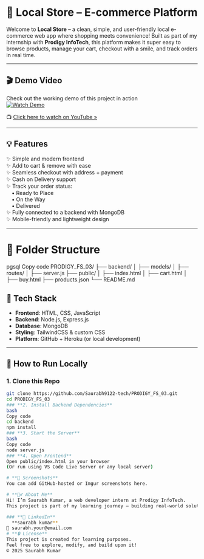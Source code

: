 # 🛒 Local Store – E-commerce Platform  

Welcome to **Local Store** – a clean, simple, and user-friendly local e-commerce web app where shopping meets convenience! Built as part of my internship with **Prodigy InfoTech**, this platform makes it super easy to browse products, manage your cart, checkout with a smile, and track orders in real time.  

---

## 🎬 Demo Video  

Check out the working demo of this project in action      
[![Watch Demo](https://img.youtube.com/vi/gwjLwS487O0/0.jpg)](https://youtu.be/gwjLwS487O0)  

📺 [Click here to watch on YouTube »](https://youtu.be/gwjLwS487O0)  

---

## 💡 Features  

✨ Simple and modern frontend    
✨ Add to cart & remove with ease   
✨ Seamless checkout with address + payment    
✨ Cash on Delivery support    
✨ Track your order status:    
 • Ready to Place    
 • On the Way  
 • Delivered    
✨ Fully connected to a backend with MongoDB    
✨ Mobile-friendly and lightweight design  

---
# **📁 Folder Structure**
pgsql
Copy code
PRODIGY_FS_03/
├── backend/
│   ├── models/
│   ├── routes/
│   ├── server.js
├── public/
│   ├── index.html
│   ├── cart.html
│   ├── buy.html
├── products.json
└── README.md  
## 🔧 Tech Stack  

- **Frontend**: HTML, CSS, JavaScript  
- **Backend**: Node.js, Express.js  
- **Database**: MongoDB  
- **Styling**: TailwindCSS & custom CSS  
- **Platform**: GitHub + Heroku (or local development)  

---

## 🚀 How to Run Locally  

### 1. Clone this Repo  

```bash  
git clone https://github.com/Saurabh9122-tech/PRODIGY_FS_03.git  
cd PRODIGY_FS_03  
### **2. Install Backend Dependencies**      
bash  
Copy code  
cd backend  
npm install  
### **3. Start the Server**  
bash  
Copy code  
node server.js  
### **4. Open Frontend**  
Open public/index.html in your browser  
(Or run using VS Code Live Server or any local server)  

# **📸 Screenshots**  
You can add GitHub-hosted or Imgur screenshots here.  

# **🙋‍♂️ About Me**
Hi! I’m Saurabh Kumar, a web developer intern at Prodigy InfoTech.
This project is part of my learning journey — building real-world solutions one step at a time.

### **🔗 LinkedIn**
  **saurabh kumar**  
📧 saurabh.your@email.com  
# **🔒 License**
This project is created for learning purposes.
Feel free to explore, modify, and build upon it!
© 2025 Saurabh Kumar

